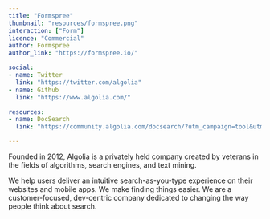 ```yaml
---
title: "Formspree"
thumbnail: "resources/formspree.png"
interaction: ["Form"]
licence: "Commercial"
author: Formspree
author_link: "https://formspree.io/"

social:
- name: Twitter
  link: "https://twitter.com/algolia"
- name: Github
  link: "https://www.algolia.com/"

resources:
- name: DocSearch
  link: "https://community.algolia.com/docsearch/?utm_campaign=tool&utm_medium=website&utm_source=thenewdynamic.org"

---
```


Founded in 2012, Algolia is a privately held company created by veterans in the fields of algorithms, search engines, and text mining.

We help users deliver an intuitive search-as-you-type experience on their websites and mobile apps. We make finding things easier. We are a customer-focused, dev-centric company dedicated to changing the way people think about search.